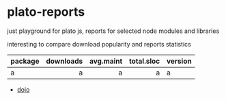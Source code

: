 

# plato-reports

just playground for plato js, reports for selected node modules and libraries

interesting to compare download popularity and reports statistics


| package | downloads |avg.maint | total.sloc | version |
|-------|--------:|--------:|---------:|:- |
|a|a|a|a|a|



- [dojo](http://htmlpreview.github.io/?https://github.com/ainthek/plato-reports/blob/master/reports/dojo/index.html)



